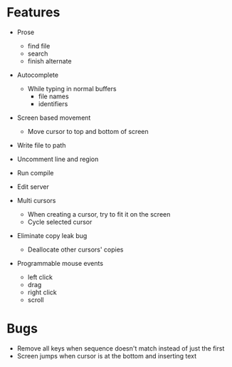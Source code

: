 # Features
* Prose
  - find file
  - search
  - finish alternate

* Autocomplete
  - While typing in normal buffers
    + file names
    + identifiers

* Screen based movement
  - Move cursor to top and bottom of screen

* Write file to path
* Uncomment line and region
* Run compile
* Edit server

* Multi cursors
  - When creating a cursor, try to fit it on the screen
  - Cycle selected cursor

* Eliminate copy leak bug
  - Deallocate other cursors' copies

* Programmable mouse events
  - left click
  - drag
  - right click
  - scroll

# Bugs
* Remove all keys when sequence doesn't match instead of just the first
* Screen jumps when cursor is at the bottom and inserting text
